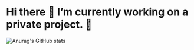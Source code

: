 # Hi there 👋 I’m currently working on a private project. 🤖
![Anurag's GitHub stats](https://github-readme-stats.vercel.app/api?username=leandrocf79&show_icons=true&theme=transparent)
<!--
**leandrocf79/leandrocf79** is a ✨ _special_ ✨ repository because its `README.md` (this file) appears on your GitHub profile.

Here are some ideas to get you started:

- 🔭 I’m currently working on ...
- 🌱 I’m currently learning ...
- 👯 I’m looking to collaborate on ...
- 🤔 I’m looking for help with ...
- 💬 Ask me about ...
- 📫 How to reach me: ...
- 😄 Pronouns: ...
- ⚡ Fun fact: ...
-->
